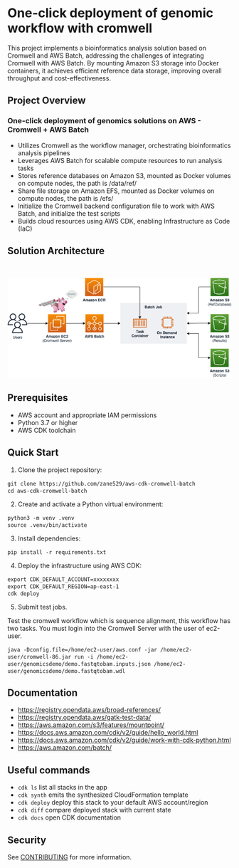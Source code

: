 # One-click deployment of genomic workflow with cromwell

This project implements a bioinformatics analysis solution based on Cromwell and AWS Batch, addressing the challenges of integrating Cromwell with AWS Batch. By mounting Amazon S3 storage into Docker containers, it achieves efficient reference data storage, improving overall throughput and cost-effectiveness.

## Project Overview
### One-click deployment of genomics solutions on AWS - Cromwell + AWS Batch
- Utilizes Cromwell as the workflow manager, orchestrating bioinformatics analysis pipelines
- Leverages AWS Batch for scalable compute resources to run analysis tasks
- Stores reference databases on Amazon S3, mounted as Docker volumes on compute nodes, the path is /data/ref/
- Share file storage on Amazon EFS, mounted as Docker volumes on compute nodes, the path is /efs/
- Initialize the Cromwell backend configuration file to work with AWS Batch, and initialize the test scripts
- Builds cloud resources using AWS CDK, enabling Infrastructure as Code (IaC)

## Solution Architecture
                  
<br/>

![Cromwell on AWS](./images/cromwell-batch.png)

## Prerequisites

- AWS account and appropriate IAM permissions
- Python 3.7 or higher
- AWS CDK toolchain

## Quick Start

1. Clone the project repository:

```
git clone https://github.com/zane529/aws-cdk-cromwell-batch
cd aws-cdk-cromwell-batch
```

2. Create and activate a Python virtual environment:

```
python3 -m venv .venv
source .venv/bin/activate
```

3. Install dependencies:

```
pip install -r requirements.txt
```

4. Deploy the infrastructure using AWS CDK:

```
export CDK_DEFAULT_ACCOUNT=xxxxxxxx
export CDK_DEFAULT_REGION=ap-east-1
cdk deploy
```

5. Submit test jobs.

Test the cromwell workflow which is sequence alignment, this workflow has two tasks. You must login into the Cromwell Server with the user of ec2-user.
```
java -Dconfig.file=/home/ec2-user/aws.conf -jar /home/ec2-user/cromwell-86.jar run -i /home/ec2-user/genomicsdemo/demo.fastqtobam.inputs.json /home/ec2-user/genomicsdemo/demo.fastqtobam.wdl
```

## Documentation
 * https://registry.opendata.aws/broad-references/
 * https://registry.opendata.aws/gatk-test-data/
 * https://aws.amazon.com/s3/features/mountpoint/
 * https://docs.aws.amazon.com/cdk/v2/guide/hello_world.html
 * https://docs.aws.amazon.com/cdk/v2/guide/work-with-cdk-python.html
 * https://aws.amazon.com/batch/

## Useful commands

 * `cdk ls`          list all stacks in the app
 * `cdk synth`       emits the synthesized CloudFormation template
 * `cdk deploy`      deploy this stack to your default AWS account/region
 * `cdk diff`        compare deployed stack with current state
 * `cdk docs`        open CDK documentation
  
## Security

See [CONTRIBUTING](CONTRIBUTING.md#security-issue-notifications) for more information.

